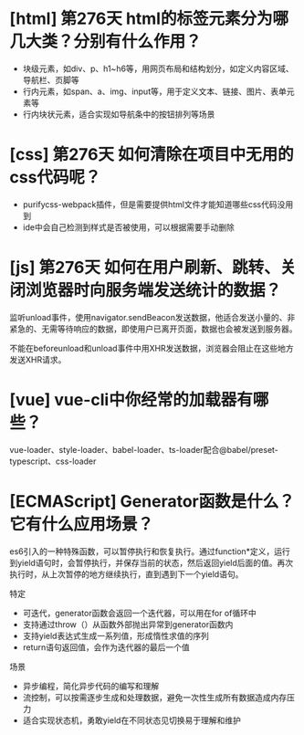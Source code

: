 # [html] 第276天 html的标签元素分为哪几大类？分别有什么作用？

- 块级元素，如div、p、h1~h6等，用网页布局和结构划分，如定义内容区域、导航栏、页脚等
- 行内元素，如span、a、img、input等，用于定义文本、链接、图片、表单元素等
- 行内块状元素，适合实现如导航条中的按钮排列等场景

# [css] 第276天 如何清除在项目中无用的css代码呢？

- purifycss-webpack插件，但是需要提供html文件才能知道哪些css代码没用到
- ide中会自己检测到样式是否被使用，可以根据需要手动删除

# [js] 第276天 如何在用户刷新、跳转、关闭浏览器时向服务端发送统计的数据？

监听unload事件，使用navigator.sendBeacon发送数据，他适合发送小量的、非紧急的、无需等待响应的数据，即使用户已离开页面，数据也会被发送到服务器。

不能在beforeunload和unload事件中用XHR发送数据，浏览器会阻止在这些地方发送XHR请求。

# [vue] vue-cli中你经常的加载器有哪些？

vue-loader、style-loader、babel-loader、ts-loader配合@babel/preset-typescript、css-loader

# [ECMAScript] Generator函数是什么？它有什么应用场景？

es6引入的一种特殊函数，可以暂停执行和恢复执行。通过function*定义，运行到yield语句时，会暂停执行，并保存当前的状态，然后返回yield后面的值。再次执行时，从上次暂停的地方继续执行，直到遇到下一个yield语句。

特定
- 可迭代，generator函数会返回一个迭代器，可以用在for of循环中
- 支持通过throw（）从函数外部抛出异常到generator函数内
- 支持yield表达式生成一系列值，形成惰性求值的序列
- return语句返回值，会作为迭代器的最后一个值

场景
- 异步编程，简化异步代码的编写和理解
- 流控制，可以按需逐步生成和处理数据，避免一次性生成所有数据造成内存压力
- 适合实现状态机，勇敢yield在不同状态见切换易于理解和维护
